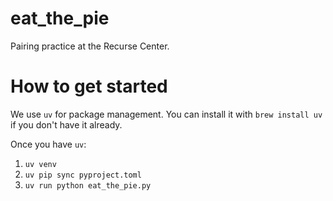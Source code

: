 # eat_the_pie
Pairing practice at the Recurse Center.

# How to get started

We use `uv` for package management. You can install it with `brew install uv` if you don't have it already.

Once you have `uv`:
1. `uv venv`
2. `uv pip sync pyproject.toml`
3. `uv run python eat_the_pie.py`


